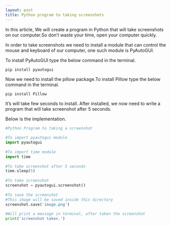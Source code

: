 ```yaml
---
layout: post
title: Python program to taking screenshots
---
```

In this article, We will create a program in Python that will take screenshots on our computer.So don’t waste your time, open your computer quickly.

In order to take screenshots we need to install a module that can control the mouse and keyboard of our computer, one such module is PyAutoGUI.

To install PyAutoGUI type the below command in the terminal.

```
pip install pyautogui
```

Now we need to install the pillow package.To install Pillow type the below command in the terminal.

```
pip install Pillow
```

It’s will take few seconds to install. After installed, we now need to write a program that will take screenshot after 5 seconds.

Below is the implementation.

```python
#Python Program to taking a screenshot
 
#To import pyautogui module
import pyautogui 
 
#To import time module
import time 
 
#To take screenshot after 5 seconds
time.sleep(5) 
 
#To take screenshot 
screenshot = pyautogui.screenshot() 
 
#To save the screenshot
#This image will be saved inside this directory
screenshot.save('image.png')  
 
#Will print a message in terminal, after taken the screenshot
print('screenshot taken.') 
```
